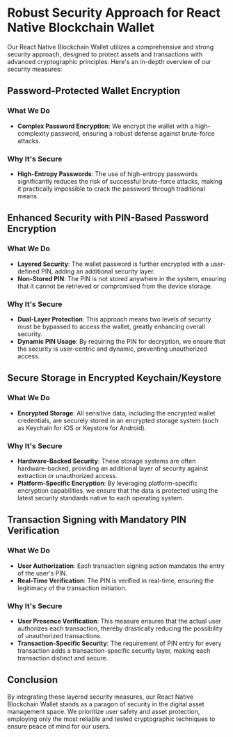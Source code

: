 # Robust Security Approach for React Native Blockchain Wallet

Our React Native Blockchain Wallet utilizes a comprehensive and strong security approach, designed to protect assets and transactions with advanced cryptographic principles. Here's an in-depth overview of our security measures:

## Password-Protected Wallet Encryption

### What We Do

- **Complex Password Encryption**: We encrypt the wallet with a high-complexity password, ensuring a robust defense against brute-force attacks.

### Why It's Secure

- **High-Entropy Passwords**: The use of high-entropy passwords significantly reduces the risk of successful brute-force attacks, making it practically impossible to crack the password through traditional means.

## Enhanced Security with PIN-Based Password Encryption

### What We Do

- **Layered Security**: The wallet password is further encrypted with a user-defined PIN, adding an additional security layer.
- **Non-Stored PIN**: The PIN is not stored anywhere in the system, ensuring that it cannot be retrieved or compromised from the device storage.

### Why It's Secure

- **Dual-Layer Protection**: This approach means two levels of security must be bypassed to access the wallet, greatly enhancing overall security.
- **Dynamic PIN Usage**: By requiring the PIN for decryption, we ensure that the security is user-centric and dynamic, preventing unauthorized access.

## Secure Storage in Encrypted Keychain/Keystore

### What We Do

- **Encrypted Storage**: All sensitive data, including the encrypted wallet credentials, are securely stored in an encrypted storage system (such as Keychain for iOS or Keystore for Android).

### Why It's Secure

- **Hardware-Backed Security**: These storage systems are often hardware-backed, providing an additional layer of security against extraction or unauthorized access.
- **Platform-Specific Encryption**: By leveraging platform-specific encryption capabilities, we ensure that the data is protected using the latest security standards native to each operating system.

## Transaction Signing with Mandatory PIN Verification

### What We Do

- **User Authorization**: Each transaction signing action mandates the entry of the user's PIN.
- **Real-Time Verification**: The PIN is verified in real-time, ensuring the legitimacy of the transaction initiation.

### Why It's Secure

- **User Presence Verification**: This measure ensures that the actual user authorizes each transaction, thereby drastically reducing the possibility of unauthorized transactions.
- **Transaction-Specific Security**: The requirement of PIN entry for every transaction adds a transaction-specific security layer, making each transaction distinct and secure.

## Conclusion

By integrating these layered security measures, our React Native Blockchain Wallet stands as a paragon of security in the digital asset management space. We prioritize user safety and asset protection, employing only the most reliable and tested cryptographic techniques to ensure peace of mind for our users.
